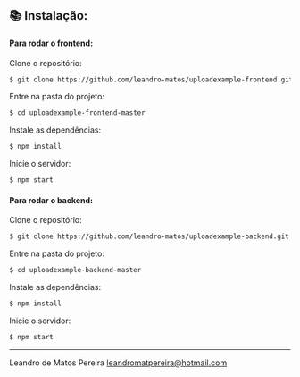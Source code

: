 ## :books: Instalação:

#### Para rodar o frontend:

Clone o repositório:
```sh
$ git clone https://github.com/leandro-matos/uploadexample-frontend.git
```
Entre na pasta do projeto:
```sh
$ cd uploadexample-frontend-master
```
Instale as dependências:
```sh
$ npm install
```
Inicie o servidor:
```sh
$ npm start
```
#### Para rodar o backend:

Clone o repositório:
```sh
$ git clone https://github.com/leandro-matos/uploadexample-backend.git
```

Entre na pasta do projeto:
```sh
$ cd uploadexample-backend-master
```
Instale as dependências:
```sh
$ npm install
```
Inicie o servidor:
```sh
$ npm start
```

----------

Leandro de Matos Pereira
leandromatpereira@hotmail.com
